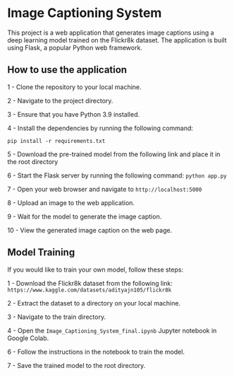 
# Image Captioning System

This project is a web application that generates image captions using a deep learning model trained on the Flickr8k dataset. The application is built using Flask, a popular Python web framework.

## How to use the application

1 - Clone the repository to your local machine.

2 - Navigate to the project directory.

3 - Ensure that you have Python 3.9 installed.

4 - Install the dependencies by running the following command:

`pip install -r requirements.txt`

5 - Download the pre-trained model from the following link and place it in the root directory

6 - Start the Flask server by running the following command:
`python app.py`

7 - Open your web browser and navigate to `http://localhost:5000`

8 - Upload an image to the web application.

9 - Wait for the model to generate the image caption.

10 - View the generated image caption on the web page.

## Model Training

If you would like to train your own model, follow these steps:

1 -  Download the Flickr8k dataset from the following link:
`https://www.kaggle.com/datasets/adityajn105/flickr8k`

2 - Extract the dataset to a directory on your local machine.

3 - Navigate to the train directory.

4 - Open the `Image_Captioning_System_final.ipynb` Jupyter notebook in Google Colab.

6 - Follow the instructions in the notebook to train the model.

7 - Save the trained model to the root directory.

